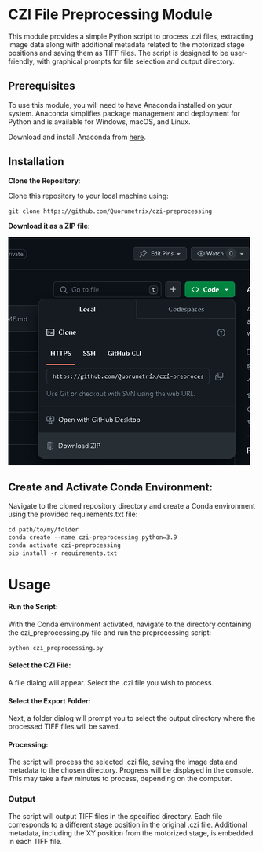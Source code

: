 # CZI File Preprocessing Module

This module provides a simple Python script to process .czi files, extracting image data along with additional metadata related to the motorized stage positions and saving them as TIFF files. The script is designed to be user-friendly, with graphical prompts for file selection and output directory.

## Prerequisites

To use this module, you will need to have Anaconda installed on your system. Anaconda simplifies package management and deployment for Python and is available for Windows, macOS, and Linux.

Download and install Anaconda from [here](https://www.anaconda.com/products/individual).

## Installation

**Clone the Repository**:

Clone this repository to your local machine using:


    git clone https://github.com/Quorumetrix/czi-preprocessing



**Download it as a ZIP file**:

![How to download the software](images/github_screenshot.png)


## Create and Activate Conda Environment:
Navigate to the cloned repository directory and create a Conda environment using the provided requirements.txt file:

    cd path/to/my/folder
    conda create --name czi-preprocessing python=3.9
    conda activate czi-preprocessing
    pip install -r requirements.txt


# Usage

#### Run the Script:
With the Conda environment activated, navigate to the directory containing the czi_preprocessing.py file and run the preprocessing script:

    python czi_preprocessing.py 

#### Select the CZI File:
A file dialog will appear. Select the .czi file you wish to process.

#### Select the Export Folder:
Next, a folder dialog will prompt you to select the output directory where the processed TIFF files will be saved.

#### Processing:
The script will process the selected .czi file, saving the image data and metadata to the chosen directory. Progress will be displayed in the console. This may take a few minutes to process, depending on the computer.


### Output
The script will output TIFF files in the specified directory. Each file corresponds to a different stage position in the original .czi file. Additional metadata, including the XY position from the motorized stage, is embedded in each TIFF file.
